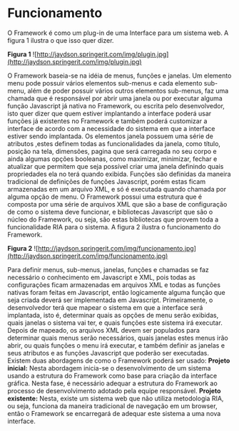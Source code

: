 # Funcionamento #
O Framework é como um plug-in de uma Interface para um sistema web. A figura 1        ilustra o que isso quer dizer.

**Figura 1**
![http://jaydson.springerit.com/img/plugin.jpg](http://jaydson.springerit.com/img/plugin.jpg)

O Framework baseia-se na idéia de menus, funções e janelas. Um elemento menu  pode possuir vários elementos sub-menus e cada elemento sub-menu, além de poder possuir vários outros elementos sub-menus, faz uma chamada que é responsável por abrir uma janela ou por executar alguma função Javascript já nativa no Framework, ou escrita pelo desenvolvedor, isto quer dizer que quem estiver implantando a interface poderá usar funções já existentes no Framework e também poderá customizar a interface de acordo com a necessidade do sistema em que a interface estiver sendo implantada.
Os elementos janela possuem uma série de atributos ,estes definem todas as funcionalidades da janela, como título, posição na tela, dimensões, pagina que será carregada no seu corpo e ainda algumas opções booleanas, como maximizar, minimizar, fechar e atualizar que permitem que seja possível criar uma janela definindo quais propriedades ela no terá quando exibida.
Funções são definidas da maneira tradicional de definições de funções Javascript, porém estas ficam armazenadas em um arquivo XML, e só é executada quando chamada por alguma opção de menu.
O Framework possui uma estrutura que é composta por uma série de arquivos XML que são a base de configuração de como o sistema deve funcionar, e bibliotecas Javascript que são o núcleo do Framework, ou seja, são estas bibliotecas que provem toda a funcionalidade RIA para o sistema. A figura 2 ilustra o funcionamento do Framework.

**Figura 2**
![http://jaydson.springerit.com/img/funcionamento.jpg](http://jaydson.springerit.com/img/funcionamento.jpg)

Para definir menus, sub-menus, janelas, funções e chamadas se faz necessário o conhecimento em Javascript e XML, pois todas as configurações ficam armazenadas em arquivos XML e todas as funções nativas foram feitas em Javascript, então logicamente alguma função que seja criada deverá ser implementada em Javascript.
Primeiramente, o desenvolvedor terá que mapear o sistema em que a interface será implantada, isto é, determinar quais as opções de menu serão exibidas, quais janelas o sistema vai ter, e quais funções este sistema irá executar. 	Depois de mapeado, os arquivos XML devem ser populados para determinar quais menus serão necessários, quais janelas estes menus irão abrir, ou quais funções o menu irá executar, e também definir as janelas e seus atributos e as funções Javascript que poderão ser executadas.
Existem duas abordagens de como o Framework poderá ser usado:
**Projeto inicial:**
Nesta abordagem inicia-se o desenvolvimento de um sistema usando a estrutura
do Framework como base para criação da interface gráfica. Nesta fase, é necessário adequar a estrutura do Framework ao processo de desenvolvimento adotado pela equipe responsável.
**Projeto existente:**
Nesta, existe um sistema web que não utiliza metodologia RIA, ou seja, funciona da maneira tradicional de navegação em um browser, então o Framework se encarregará de adequar este sistema a uma nova interface.